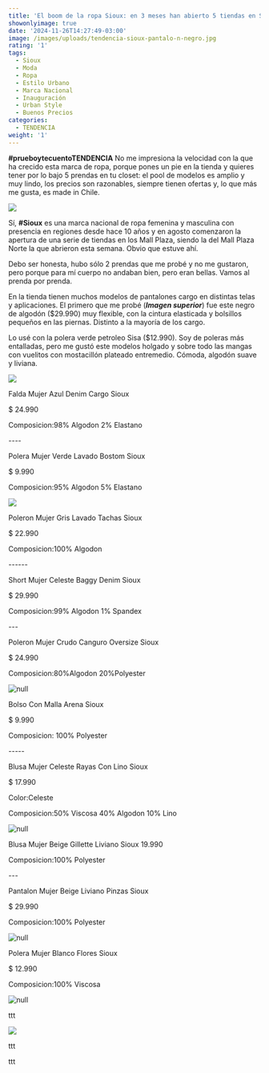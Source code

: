 ```yaml
---
title: 'El boom de la ropa Sioux: en 3 meses han abierto 5 tiendas en Santiago'
showonlyimage: true
date: '2024-11-26T14:27:49-03:00'
image: /images/uploads/tendencia-sioux-pantalo-n-negro.jpg
rating: '1'
tags:
  - Sioux
  - Moda
  - Ropa
  - Estilo Urbano
  - Marca Nacional
  - Inauguración
  - Urban Style
  - Buenos Precios
categories:
  - TENDENCIA
weight: '1'
---
```

**\#prueboytecuentoTENDENCIA** No me impresiona la velocidad con la que ha crecido esta marca de ropa, porque pones un pie en la tienda y quieres tener por lo bajo 5 prendas en tu closet: el pool de modelos es amplio y muy lindo, los precios son razonables, siempre tienen ofertas y, lo que más me gusta, es made in Chile.

<!--more-->



![](/images/uploads/tendencia-sioux-pantalo-n-negro.jpg)

Sí, **\#Sioux** es una marca nacional de ropa femenina y masculina con presencia en regiones desde hace 10 años y en agosto comenzaron la apertura de una serie de tiendas en los Mall Plaza, siendo la del Mall Plaza Norte la que abrieron esta semana. Obvio que estuve ahí.

Debo ser honesta, hubo sólo 2 prendas que me probé y no me gustaron, pero porque para mí cuerpo no andaban bien, pero eran bellas. Vamos al prenda por prenda.

En la tienda tienen muchos modelos de pantalones cargo en distintas telas y aplicaciones. El primero que me probé (**_Imagen superior_**) fue este negro de algodón ($29.990) muy flexible, con la cintura elasticada y bolsillos pequeños en las piernas. Distinto a la mayoría de los cargo. 

Lo usé con la polera verde petroleo Sisa ($12.990). Soy de poleras más entalladas, pero me gustó este modelos holgado y sobre todo las mangas con vuelitos con mostacillón plateado entremedio. Cómoda, algodón suave y liviana.

![](/images/uploads/tendencia-sioux-polera-falda.jpg)

Falda Mujer Azul Denim Cargo Sioux

$ 24.990

Composicion:98% Algodon 2% Elastano

\----

Polera Mujer Verde Lavado Bostom Sioux

$ 9.990

Composicion:95% Algodon 5% Elastano 



![](/images/uploads/tendencia-sioux-polero-n-bermuda.jpg)

Poleron Mujer Gris Lavado Tachas Sioux

$ 22.990

Composicion:100% Algodon

\------

 Short Mujer Celeste Baggy Denim Sioux

$ 29.990

Composicion:99% Algodon 1% Spandex

\---

Poleron Mujer Crudo Canguro Oversize Sioux

$ 24.990

Composicion:80%Algodon 20%Polyester

![null](/images/uploads/tendencia-sioux-bluza.jpg)

Bolso Con Malla Arena Sioux

$ 9.990

Composicion: 100% Polyester

\-----

Blusa Mujer Celeste Rayas Con Lino Sioux

$ 17.990

Color:Celeste

Composicion:50% Viscosa 40% Algodon 10% Lino

![null](/images/uploads/tendencia-sioux-ppal-ok.jpg)

Blusa Mujer Beige Gillette Liviano Sioux 19.990

Composicion:100% Polyester

\---

Pantalon Mujer Beige Liviano Pinzas Sioux

$ 29.990

Composicion:100% Polyester

![null](/images/uploads/tendencia-sioux-desfile.jpg)

Polera Mujer Blanco Flores Sioux

$ 12.990

Composicion:100% Viscosa

![null](/images/uploads/tendencia-sioux-vestido-billetera.jpg)

ttt

![](/images/uploads/tendencia-sioux-masculino.jpg)

ttt

ttt
